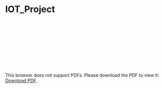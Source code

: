 # IOT_Project
<object data="https://github.com/florentinmircea/IOT_Project/blob/master/Documentation.pdf" type="application/pdf" width="700px" height="700px">
    <embed src="https://github.com/florentinmircea/IOT_Project/blob/master/Documentation.pdf">
        <p>This browser does not support PDFs. Please download the PDF to view it: <a href="https://github.com/florentinmircea/IOT_Project/blob/master/Documentation.pdf">Download PDF</a>.</p>
    </embed>
</object>
